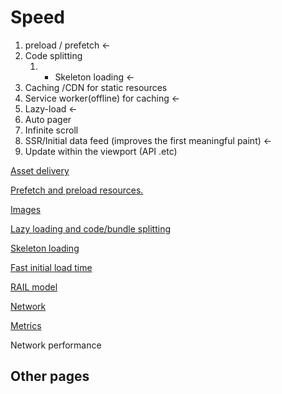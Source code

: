 # Speed

1. preload / prefetch  ←
2. Code splitting 
    1. + Skeleton loading  ←
3. Caching /CDN for static resources
4. Service worker(offline) for caching  ←
5. Lazy-load ←
6. Auto pager
7. Infinite scroll
8. SSR/Initial data feed (improves the first meaningful paint)  ←
9. Update within the viewport (API .etc)

[Asset delivery](Speed%20adc52001549f45c39b34d4e64a25094f/Asset%20delivery%205593fa962aaf44759d2a9e15b7e00b16.md)

[Prefetch and preload resources.](Speed%20adc52001549f45c39b34d4e64a25094f/Prefetch%20and%20preload%20resources%203a16da544887410581c92f789dea4034.md)

[Images](Speed%20adc52001549f45c39b34d4e64a25094f/Images%20610c5ddc65df48818d8c6ec7c145109d.md)

[Lazy loading and code/bundle splitting ](Speed%20adc52001549f45c39b34d4e64a25094f/Lazy%20loading%20and%20code%20bundle%20splitting%204bc9da6a6e5f4f1f96535d3926010243.md)

[Skeleton loading](Speed%20adc52001549f45c39b34d4e64a25094f/Skeleton%20loading%207cc60c7f8be9440480ea1584bb751eac.md)

[Fast initial load time](Speed%20adc52001549f45c39b34d4e64a25094f/Fast%20initial%20load%20time%20e33ee7232a6a472fb5c1523761748e63.md)

[RAIL model](Speed%20adc52001549f45c39b34d4e64a25094f/RAIL%20model%20589273903d674a049150d861d7004540.md)

[Network](Speed%20adc52001549f45c39b34d4e64a25094f/Network%20bf95a6efe6ed49d88ea6cf85394cf2a7.md)

[Metrics](Speed%20adc52001549f45c39b34d4e64a25094f/Metrics%20bb41bd185e9243428821a46fcabb6224.md)

Network performance 

## Other pages
